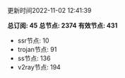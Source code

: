 更新时间2022-11-02 12:41:39

**总订阅: 45**
**总节点: 2374**
**有效节点: 431**
- ssr节点: 10
- trojan节点: 91
- ss节点: 136
- v2ray节点: 194
